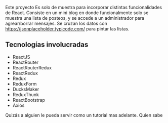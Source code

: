 Este proyecto Es solo de muestra para incorporar distintas funcionalidades de React. Consiste en un mini blog en donde funcionalmente solo se muestra una lista de posteos, y se accede a un administrador para agrear/borrar mensajes. Se cruzan los datos con https://jsonplaceholder.typicode.com/ para pintar las listas.

## Tecnologías involucradas

- ReactJS
- ReactRouter
- ReactRouterRedux
- ReactRedux
- Redux
- ReduxForm
- DucksMaker
- ReduxThunk
- ReactBootstrap
- Axios

Quizás a alguien le pueda servir como un tutorial mas adelante. Quien sabe
